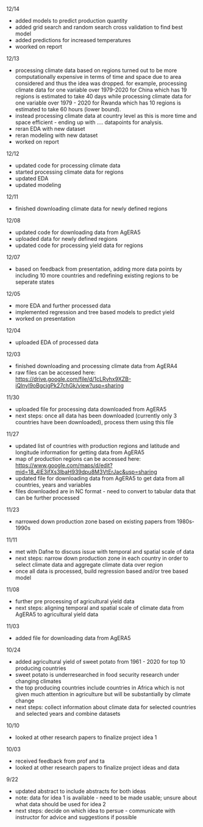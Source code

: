 12/14
- added models to predict production quantity
- added grid search and random search cross validation to find best model 
- added predictions for increased temperatures
- woorked on report

12/13
- processing climate data based on regions turned out to be more computationally expensive in terms of time and space due to area considered and thus the idea was dropped. for example, processing climate data for one variable over 1979-2020 for China which has 19 regions is estimated to take 40 days while processing climate data for one variable over 1979 - 2020 for Rwanda which has 10 regions is estimated to take 60 hours (lower bound). 
- instead processing climate data at country level as this is more time and space efficient - ending up with .... datapoints for analysis.
- reran EDA with new dataset
- reran modeling with new dataset
- worked on report


12/12
- updated code for processing climate data
- started processing climate data for regions
- updated EDA
- updated modeling

12/11
- finished downloading climate data for newly defined regions

12/08
- updated code for downloading data from AgERA5
- uploaded data for newly defined regions
- updated code for processing yield data for regions


12/07
- based on feedback from presentation, adding more data points by including 10 more countries and redefining existing regions to be seperate states


12/05
- more EDA and further processed data
- implemented regression and tree based models to predict yield
- worked on presentation


12/04
- uploaded EDA of processed data

12/03
- finished downloading and processing climate data from AgERA4
- raw files can be accessed here: https://drive.google.com/file/d/1cLRvhx9XZB-iQlnyl9oBgcigPk27chGk/view?usp=sharing


11/30
- uploaded file for processing data downloaded from AgERA5
- next steps: once all data has been downloaded (currently only 3 countries have been downloaded), process them using this file


11/27
- updated list of countries with production regions and latitude and longitude information for getting data from AgERA5
- map of production regions can be accessed here: https://www.google.com/maps/d/edit?mid=18_4lE3ifXs3lbaH939dpu8M3VtErJac&usp=sharing
- updated file for downloading data from AgERA5 to get data from all countries, years and variables
- files downloaded are in NC format - need to convert to tabular data that can be further processed 

11/23
- narrowed down production zone based on existing papers from 1980s-1990s


11/11
- met with Dafne to discuss issue with temporal and spatial scale of data
- next steps: narrow down production zone in each country in order to select climate data and aggregate climate data over region 
- once all data is processed, build regression based and/or tree based model


11/08
- further pre processing of agricultural yield data
- next steps: aligning temporal and spatial scale of climate data from AgERA5 to agricultural yield data


11/03
- added file for downloading data from AgERA5


10/24
- added agricultural yield of sweet potato from 1961 - 2020 for top 10 producing countries
- sweet potato is underresearched in food security research under changing climates
- the top producing countries include countries in Africa which is not given much attention in agriculture but will be substantially by climate change
- next steps: collect information about climate data for selected countries and selected years and combine datasets


10/10

- looked at other research papers to finalize project idea 1

10/03

- received feedback from prof and ta
- looked at other research papers to finalize project ideas and data 


9/22

- updated abstract to include abstracts for both ideas
- note: data for idea 1 is available - need to be made usable; unsure about what data should be used for idea 2
- next steps: decide on which idea to persue - communicate with instructor for advice and suggestions if possible
